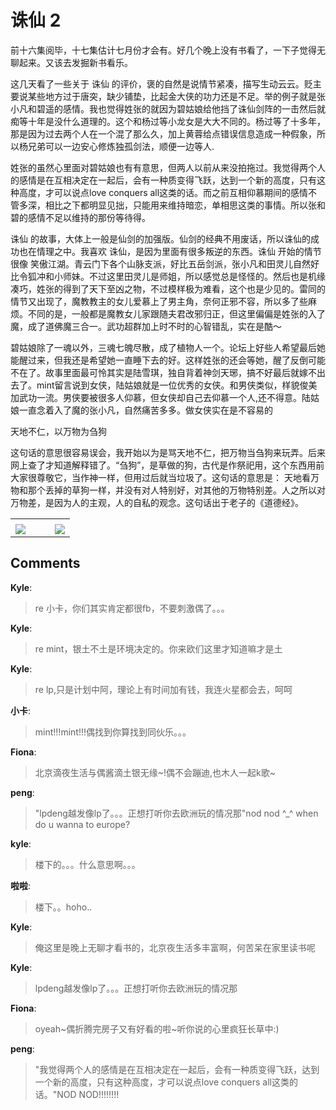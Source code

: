 # 诛仙 2

<div id="msgcns!9884D0A402622CB2!791" class="bvMsg">前十六集阅毕，十七集估计七月份才会有。好几个晚上没有书看了，一下子觉得无聊起来。又该去发掘新书看乐。  <p>这几天看了一些关于 诛仙 的评价，褒的自然是说情节紧凑，描写生动云云。贬主要说某些地方过于唐突，缺少铺垫，比起金大侠的功力还是不足。举的例子就是张小凡和碧遥的感情。我也觉得姓张的就因为碧姑娘给他挡了诛仙剑阵的一击然后就痴等十年是没什么道理的。这个和杨过等小龙女是大大不同的。杨过等了十多年，那是因为过去两个人在一个混了那么久，加上黄蓉给点错误信息造成一种假象，所以杨兄弟可以一边安心修炼独孤剑法，顺便一边等人.  <p>姓张的虽然心里面对碧姑娘也有有意思，但两人以前从来没拍拖过。我觉得两个人的感情是在互相决定在一起后，会有一种质变得飞跃，达到一个新的高度，只有这种高度，才可以说点love conquers all这类的话。而之前互相仰慕期间的感情不管多深，相比之下都明显见拙，只能用来维持暗恋，单相思这类的事情。所以张和碧的感情不足以维持的那份等待得。  <p>诛仙 的故事，大体上一般是仙剑的加强版。仙剑的经典不用废话，所以诛仙的成功也在情理之中。我喜欢 诛仙，是因为里面有很多叛逆的东西。诛仙 开始的情节很像 笑傲江湖。青云门下各个山脉支派，好比五岳剑派，张小凡和田灵儿自然好比令狐冲和小师妹。不过这里田灵儿是师姐，所以感觉总是怪怪的。然后也是机缘凑巧，姓张的得到了天下至凶之物，不过模样极为难看，这个也是少见的。雷同的情节又出现了，魔教教主的女儿爱慕上了男主角，奈何正邪不容，所以多了些麻烦。不同的是，一般都是魔教女儿家跟随夫君改邪归正，但这里偏偏是姓张的入了魔，成了道佛魔三合一。武功超群加上时不时的心智错乱，实在是酷～  <p>碧姑娘除了一魂以外，三魂七魄尽散，成了植物人一个。论坛上好些人希望最后她能醒过来，但我还是希望她一直睡下去的好。这样姓张的还会等她，醒了反倒可能不在了。故事里面最可怜其实是陆雪琪，独自背着神剑天琊，搞不好最后就嫁不出去了。mint留言说到女侠，陆姑娘就是一位优秀的女侠。和男侠类似，样貌俊美加武功一流。男侠要被很多人仰慕，但女侠却自己去仰慕一个人,还不得意。陆姑娘一直念着入了魔的张小凡，自然痛苦多多。做女侠实在是不容易的  <p> 天地不仁，以万物为刍狗</p> <p>这句话的意思很容易误会，我开始以为是骂天地不仁，把万物当刍狗来玩弄。后来网上查了才知道解释错了。“刍狗”，是草做的狗，古代是作祭祀用，这个东西用前大家很尊敬它，当作神一样，但用过后就当垃圾了。这句话的意思是： 天地看万物和那个丢掉的草狗一样，并没有对人特别好，对其他的万物特别差。人之所以对万物差，是因为人的主观，人的自私的观念。这句话出于老子的《道德经》。 </p></div><table cellspacing="0" border="0"><tr><td></td></tr><tr><td valign="top"><a href="http://byfiles.storage.live.com/y1pDOjAcy0d9m2PTEsofrp4cYBeIHCjJ8_gKTg5aN4TSwE-JR9lbHqXrYnYy9KCpyAHPVCfoltJPQs" target="_blank" rel="WLPP;url=http://byfiles.storage.live.com/y1pDOjAcy0d9m2PTEsofrp4cYBeIHCjJ8_gKTg5aN4TSwE-JR9lbHqXrYnYy9KCpyAHPVCfoltJPQs;cnsid=cns&#033;9884D0A402622CB2&#033;794"><img src="http://byfiles.storage.live.com/y1pDOjAcy0d9m2PTEsofrp4cYBeIHCjJ8_gnBzvMoNsdCrkcqEYhrJPwFDVkn99nJO44iLkMPldUJA" border="0" /></a></td><td width="15"></td><td valign="top"><a href="http://byfiles.storage.live.com/y1pHndR9jGlyFgMQf3Y0zw5BrMDVBA2pYGu7OikONkUnUm4vXu8-wLf3hTHTn7DQYuI7eButYfLWCQ" target='_blank' rel="WLPP;url=http://byfiles.storage.live.com/y1pHndR9jGlyFgMQf3Y0zw5BrMDVBA2pYGu7OikONkUnUm4vXu8-wLf3hTHTn7DQYuI7eButYfLWCQ;cnsid=cns&#033;9884D0A402622CB2&#033;795"><img src="http://byfiles.storage.live.com/y1pHndR9jGlyFgMQf3Y0zw5BrMDVBA2pYGueOHQba5gdbQoqOe5Rgp0XQT6k-QHc5kW64Lc96j3XKA" border="0" /></a></td></tr></table>

## Comments

**Kyle**:
> re 小卡，你们其实肯定都很fb，不要刺激偶了。。。

**Kyle**:
> re mint，银土不土是环境决定的。你来欧们这里才知道嘛才是土

**Kyle**:
> re lp,只是计划中阿，理论上有时间加有钱，我连火星都会去，呵呵

**小卡**:
> mint!!!mint!!!偶找到你算找到同伙乐。。。

**Fiona**:
> 北京滴夜生活与偶酱滴土银无缘~!偶不会蹦迪,也木人一起k歌~

**peng**:
> &quot;lpdeng越发像lp了。。。正想打听你去欧洲玩的情况那&quot;nod nod ^_^ when do u wanna to europe?

**kyle**:
> 楼下的。。。什么意思啊。。。

**啦啦**:
> 楼下。。hoho..

**Kyle**:
> 俺这里是晚上无聊才看书的，北京夜生活多丰富啊，何苦呆在家里读书呢

**Kyle**:
> lpdeng越发像lp了。。。正想打听你去欧洲玩的情况那

**Fiona**:
> oyeah~偶折腾完房子又有好看的啦~听你说的心里疯狂长草中:)

**peng**:
> &quot;我觉得两个人的感情是在互相决定在一起后，会有一种质变得飞跃，达到一个新的高度，只有这种高度，才可以说点love conquers all这类的话。&quot;NOD NOD!!!!!!!!

